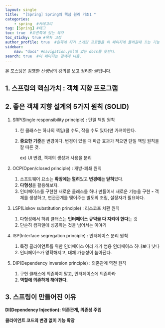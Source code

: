 ```yaml
---
layout: single
title:  "[Spring] Spring의 핵심 원리 기초1 "
categories: 
    - spring  #카테고리
tag: [Spring] #태그
toc: true  #오른쪽에 있는 목차
toc_sticky: true #목차 고정
author_profile: true  #왼쪽에 자기 소개란 프로필을 이 페이지에 들어갈때 끄는 기능
sidebar:
    nav: "docs" #navigation.yml에 있는 docs를 뜻한다.
search: true  #이 페이지는 검색에 나옴.
---
```


본 포스팅은 김영한 선생님의 강의를 보고 정리한 글입니다.

## 1. 스프링의 핵심가치 : 객체 지향 프로그램

## 2. 좋은 객체 지향 설계의 5가지 원칙 (SOLID)

1. SRP(Single responsibility principle) : 단일 책임 원칙
    1. 한 클래스는 하나의 책임(클 수도, 작을 수도 있다)만 가져야한다.
    2. **중요한 기준**은 변경이다. 변경이 있을 때 파급 효과가 적으면 단일 책임 원칙을 잘 따른 것.
        
        ex) UI 변경, 객체의 생성과 사용을 분리
        
2. OCP(Open/closed principle) : 개방-폐쇄 원칙
    1. 소프트웨어 요소는 **확장에는 열려**있고 **변경에는 닫혀**있다.
    2. **다형성**을 활용해보자.
    3. 인터페이스를 구현한 새로운 클래스를 하나 만들어서 새로운 기능을 구현
    **-** 객체를 생성하고, 연관관계를 맺어주는 별도의 조립, 설정자가 필요하다.
3. LSP(Liskov substitution principle) : 리스코프 치환 원칙
    1. 다형성에서 하위 클래스는 **인터페이스 규약을 다 지켜야 한다**는 것
    2. 단순히 컴파일에 성공하는 것을 넘어서는 이야기
4. ISP(Interface segregation principle) : 인터페이스 분리 원칙
    1. 특정 클라이언트를 위한 인터페이스 여러 개가 범용 인터페이스 하나보다 낫다
    2. 인터페이스가 명확해지고, 대체 가능성이 높아진다.
5. DIP(Dependency inversion principle) : 의존관계 역전 원칙
    1. 구현 클래스에 의존하지 말고, 인터페이스에 의존하라
    2. **역할에 의존하게 해야한다.**

## 3. 스프링이 만들어진 이유

**DI(Dependency Injection): 의존관계, 의존성 주입**

**클라이언트 코드의 변경 없이 기능 확장**